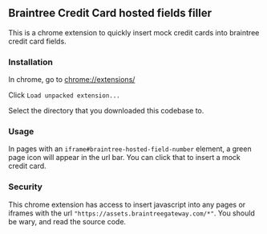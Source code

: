 
## Braintree Credit Card hosted fields filler

This is a chrome extension to quickly insert mock credit cards into braintree credit card fields.

### Installation

In chrome, go to [chrome://extensions/](chrome://extensions/)

Click `Load unpacked extension...`

Select the directory that you downloaded this codebase to.

### Usage

In pages with an `iframe#braintree-hosted-field-number` element, a green page icon will appear in the url bar. You can click that to insert a mock credit card.

### Security

This chrome extension has access to insert javascript into any pages or iframes with the url `"https://assets.braintreegateway.com/*"`. You should be wary, and read the source code.
